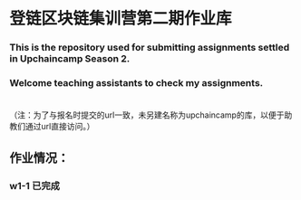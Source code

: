 # 登链区块链集训营第二期作业库
### This is the repository used for submitting assignments settled in Upchaincamp Season 2.<br>
### Welcome teaching assistants to check my assignments. <br><br>
（注：为了与报名时提交的url一致，未另建名称为upchaincamp的库，以便于助教们通过url直接访问。）

## 作业情况：<br>
### w1-1 已完成<br>

